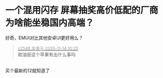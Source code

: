 # 一个混用闪存 屏幕抽奖高价低配的厂商为啥能坐稳国内高端？


好奇，EMUI对比其他安卓UI更好用么？

<div class="quote"><blockquote><font size="2"><a href="https://www.hostloc.com/forum.php?mod=redirect&amp;goto=findpost&amp;pid=9452108&amp;ptid=766149" target="_blank"><font color="#999999">x2548 发表于 2020-11-14 10:25</font></a></font><br />
疏油层这个苹果有出什么事吗</blockquote></div><br />
买个最新的12就知道了
